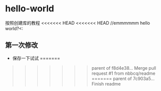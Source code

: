 ﻿# hello-world
按照创建库的教程
<<<<<<< HEAD
<<<<<<< HEAD
//emmmmmm hello world?<:
## 第一次修改
- 保存一下试试
=======
>>>>>>> parent of f8d4e38... Merge pull request #1 from nbbcq/readme
=======
>>>>>>> parent of 7c903a5... Finish readme
